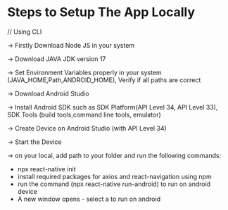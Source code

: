 # Steps to Setup The App Locally 

// Using CLI 

-> Firstly Download Node JS in your system

-> Download JAVA JDK version 17

-> Set Environment Variables properly in your system (JAVA_HOME,Path,ANDROID_HOME), Verify if all paths are correct

-> Download Android Studio 

-> Install Android SDK  such as SDK Platform(API Level 34, API Level 33), SDK Tools (build tools,command line tools, emulator)

-> Create Device on Android Studio (with API Level 34)

-> Start the Device

-> on your local, add path to your folder and run the following commands:

  * npx react-native init <your-folder-name>
  * install required packages for axios and react-navigation using npm
  * run the command (npx react-native run-android) to run on android device
  * A new window opens - select a to run  on android